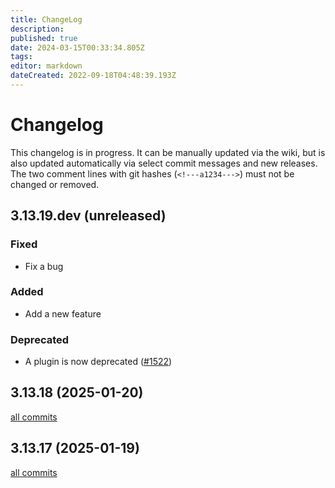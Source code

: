```yaml
---
title: ChangeLog
description:
published: true
date: 2024-03-15T00:33:34.805Z
tags:
editor: markdown
dateCreated: 2022-09-18T04:48:39.193Z
---
```


# Changelog

This changelog is in progress. It can be manually updated via the wiki, but is also updated automatically via select commit messages and new releases. The two comment lines with git hashes (`<!---a1234--->`) must not be changed or removed.

<!---345282dafb789006d27653f28d651003dcf19012--->

## 3.13.19.dev (unreleased)

### Fixed

- Fix a bug

### Added

- Add a new feature

### Deprecated

- A plugin is now deprecated ([#1522](https://github.com/Flexget/Flexget/issues/1522))

<!---659bf21e5852415df1463c124ef67b30189b4a37--->

## 3.13.18 (2025-01-20)

[all commits](https://github.com/Flexget/Flexget/compare/v3.13.17...v3.13.18)

## 3.13.17 (2025-01-19)

[all commits](https://github.com/Flexget/Flexget/compare/v3.13.16...v3.13.17)
